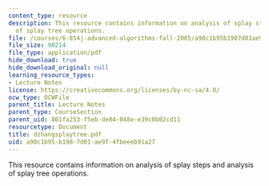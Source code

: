 ```yaml
---
content_type: resource
description: This resource contains information on analysis of splay steps and analysis
  of splay tree operations.
file: /courses/6-854j-advanced-algorithms-fall-2005/a90c1b95b1987d01ae9f4fbeeeb91a27_dzhangsplaytree.pdf
file_size: 90214
file_type: application/pdf
hide_download: true
hide_download_original: null
learning_resource_types:
- Lecture Notes
license: https://creativecommons.org/licenses/by-nc-sa/4.0/
ocw_type: OCWFile
parent_title: Lecture Notes
parent_type: CourseSection
parent_uid: 801fa253-f5eb-de84-048e-e39c0b02cd11
resourcetype: Document
title: dzhangsplaytree.pdf
uid: a90c1b95-b198-7d01-ae9f-4fbeeeb91a27
---
```

This resource contains information on analysis of splay steps and analysis of splay tree operations.